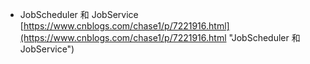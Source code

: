 - JobScheduler 和 JobService<br>[https://www.cnblogs.com/chase1/p/7221916.html](https://www.cnblogs.com/chase1/p/7221916.html "JobScheduler 和 JobService")
